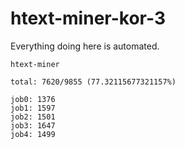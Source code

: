 # htext-miner-kor-3

Everything doing here is automated.

```
htext-miner

total: 7620/9855 (77.32115677321157%)

job0: 1376
job1: 1597
job2: 1501
job3: 1647
job4: 1499
```